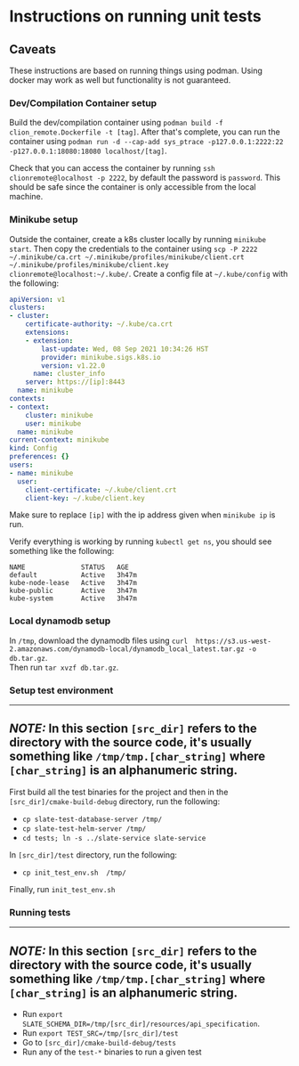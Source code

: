 # Instructions on running unit tests

## Caveats
These instructions are based on running things using podman.  Using docker may work 
as well but functionality is not guaranteed.

### Dev/Compilation Container setup
Build the dev/compilation container using `podman build -f clion_remote.Dockerfile -t [tag]`.
After that's complete, you can run the container 
using  `podman run -d --cap-add sys_ptrace -p127.0.0.1:2222:22 -p127.0.0.1:18080:18080 localhost/[tag]`.

Check that you can access the container by running `ssh clionremote@localhost -p 2222`, by default
the password is `password`.  This should be safe since the container is only accessible from the local
machine.

### Minikube setup
Outside the container, create a k8s cluster locally by running `minikube start`.  Then
copy the credentials to the container using
`scp -P 2222 ~/.minikube/ca.crt ~/.minikube/profiles/minikube/client.crt ~/.minikube/profiles/minikube/client.key  clionremote@localhost:~/.kube/`.
Create a config file at `~/.kube/config` with the following:

```yaml
apiVersion: v1
clusters:
- cluster:
    certificate-authority: ~/.kube/ca.crt
    extensions:
    - extension:
        last-update: Wed, 08 Sep 2021 10:34:26 HST
        provider: minikube.sigs.k8s.io
        version: v1.22.0
      name: cluster_info
    server: https://[ip]:8443
  name: minikube
contexts:
- context:
    cluster: minikube
    user: minikube
  name: minikube
current-context: minikube
kind: Config
preferences: {}
users:
- name: minikube
  user:
    client-certificate: ~/.kube/client.crt
    client-key: ~/.kube/client.key


``` 

Make sure to replace `[ip]` with the ip address given when `minikube ip` is run.

Verify everything is working by running `kubectl get ns`, you should see something like the following:

```commandline
NAME              STATUS   AGE
default           Active   3h47m
kube-node-lease   Active   3h47m
kube-public       Active   3h47m
kube-system       Active   3h47m
```

### Local dynamodb setup

In `/tmp`, download the dynamodb files using 
`curl  https://s3.us-west-2.amazonaws.com/dynamodb-local/dynamodb_local_latest.tar.gz -o  db.tar.gz`.  
Then run `tar xvzf db.tar.gz`. 

### Setup test environment

---
**_NOTE:_** In this section `[src_dir]` refers to the directory with the source code, it's
usually something like `/tmp/tmp.[char_string]` where `[char_string]` is an alphanumeric string.
---

First build all the test binaries for the project and then in the `[src_dir]/cmake-build-debug` directory, run
the following: 
* `cp slate-test-database-server /tmp/`
* `cp slate-test-helm-server /tmp/`
* `cd tests; ln -s ../slate-service slate-service`

In `[src_dir]/test` directory, run the following:
* `cp init_test_env.sh  /tmp/`

Finally, run `init_test_env.sh`

### Running tests
---
**_NOTE:_** In this section `[src_dir]` refers to the directory with the source code, it's
usually something like `/tmp/tmp.[char_string]` where `[char_string]` is an alphanumeric string.
---

* Run `export SLATE_SCHEMA_DIR=/tmp/[src_dir]/resources/api_specification`.
* Run `export TEST_SRC=/tmp/[src_dir]/test`
* Go to `[src_dir]/cmake-build-debug/tests`
* Run any of the `test-*` binaries to run a given test
